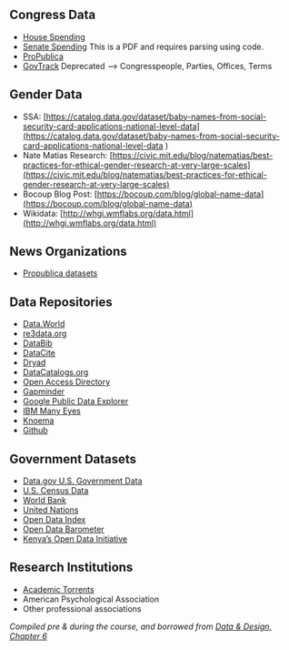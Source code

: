 ## Congress Data

- [House Spending](https://disbursements.house.gov/archive.shtml)
- [Senate Spending](https://www.senate.gov/legislative/common/generic/report_secsen.htm) This is a PDF and requires parsing using code.
- [ProPublica](https://projects.propublica.org/api-docs/congress-api/members/)
- [GovTrack](https://www.govtrack.us) Deprecated --> Congresspeople, Parties, Offices, Terms

## Gender Data

- SSA: [https://catalog.data.gov/dataset/baby-names-from-social-security-card-applications-national-level-data](https://catalog.data.gov/dataset/baby-names-from-social-security-card-applications-national-level-data )
- Nate Matias Research: [https://civic.mit.edu/blog/natematias/best-practices-for-ethical-gender-research-at-very-large-scales](https://civic.mit.edu/blog/natematias/best-practices-for-ethical-gender-research-at-very-large-scales)
- Bocoup Blog Post: [https://bocoup.com/blog/global-name-data](https://bocoup.com/blog/global-name-data)
- Wikidata: [http://whgi.wmflabs.org/data.html](http://whgi.wmflabs.org/data.html)

## News Organizations

- [Propublica datasets](https://www.propublica.org/datastore/datasets)

## Data Repositories

- [Data.World](https://data.world/)
- [re3data.org](http://www.re3data.org/)
- [DataBib](http://databib.org/)
- [DataCite](http://www.datacite.org/)
- [Dryad](http://datadryad.org/)
- [DataCatalogs.org](http://datacatalogs.org/)
- [Open Access Directory](http://oad.simmons.edu/oadwiki/Data_repositories)
- [Gapminder](http://www.gapminder.org/data)
- [Google Public Data Explorer](https://www.google.com/publicdata/directory)
- [IBM Many Eyes](http://www.manyeyes.com/software/analytics/manyeyes/datasets)
- [Knoema](http://knoema.com/atlas//)
- [Github](http://github.com)

## Government Datasets 

- [Data.gov U.S. Government Data](https://www.data.gov/)
- [U.S. Census Data](https://www.census.gov/data.html)
- [World Bank](http://data.worldbank.org/)
- [United Nations](http://data.un.org/)
- [Open Data Index](https://index.okfn.org/)
- [Open Data Barometer](http://www.opendataresearch.org/project/2013/odb)
- [Kenya’s Open Data Initiative](https://opendata.go.ke/)

## Research Institutions
- [Academic Torrents](http://academictorrents.com/)
- American Psychological Association
- Other professional associations


*Compiled pre & during the course, and borrowed from [Data & Design, Chapter 6](https://infoactive.co/data-design/ch06.html)*

